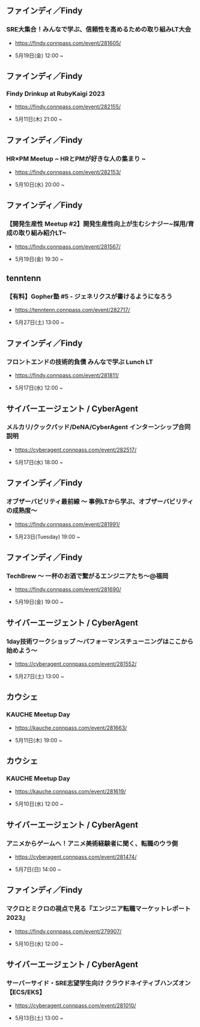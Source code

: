 ## ファインディ／Findy

### SRE大集合！みんなで学ぶ、信頼性を高めるための取り組みLT大会

- https://findy.connpass.com/event/281605/

- 5月19日(金) 12:00 ~

## ファインディ／Findy

### Findy Drinkup at RubyKaigi 2023

- https://findy.connpass.com/event/282155/

- 5月11日(木) 21:00 ~

## ファインディ／Findy

### HR×PM Meetup ~ HRとPMが好きな人の集まり ~

- https://findy.connpass.com/event/282153/

- 5月10日(水) 20:00 ~

## ファインディ／Findy

### 【開発生産性 Meetup #2】開発生産性向上が生むシナジー~採用/育成の取り組み紹介LT~

- https://findy.connpass.com/event/281567/

- 5月19日(金) 19:30 ~

## tenntenn

### 【有料】Gopher塾 #5 - ジェネリクスが書けるようになろう

- https://tenntenn.connpass.com/event/282717/

- 5月27日(土) 13:00 ~

## ファインディ／Findy

### フロントエンドの技術的負債 みんなで学ぶ Lunch LT

- https://findy.connpass.com/event/281811/

- 5月17日(水) 12:00 ~

## サイバーエージェント / CyberAgent

### メルカリ/クックパッド/DeNA/CyberAgent インターンシップ合同説明

- https://cyberagent.connpass.com/event/282517/

- 5月17日(水) 18:00 ~

## ファインディ／Findy

### オブザーバビリティ最前線  〜 事例LTから学ぶ、オブザーバビリティの成熟度〜

- https://findy.connpass.com/event/281991/

- 5月23日(Tuesday) 19:00 ~

## ファインディ／Findy

### TechBrew 〜 一杯のお酒で繋がるエンジニアたち〜@福岡

- https://findy.connpass.com/event/281690/

- 5月19日(金) 19:00 ~

## サイバーエージェント / CyberAgent

### 1day技術ワークショップ ～パフォーマンスチューニングはここから始めよう～

- https://cyberagent.connpass.com/event/281552/

- 5月27日(土) 13:00 ~

## カウシェ

### KAUCHE Meetup Day

- https://kauche.connpass.com/event/281663/

- 5月11日(木) 19:00 ~

## カウシェ

### KAUCHE Meetup Day

- https://kauche.connpass.com/event/281619/

- 5月10日(水) 12:00 ~

## サイバーエージェント / CyberAgent

### アニメからゲームへ！アニメ美術経験者に聞く、転職のウラ側

- https://cyberagent.connpass.com/event/281474/

- 5月7日(日) 14:00 ~

## ファインディ／Findy

### マクロとミクロの視点で見る『エンジニア転職マーケットレポート2023』

- https://findy.connpass.com/event/279907/

- 5月10日(水) 12:00 ~

## サイバーエージェント / CyberAgent

### サーバーサイド・SRE志望学生向け クラウドネイティブハンズオン【ECS/EKS】

- https://cyberagent.connpass.com/event/281010/

- 5月13日(土) 13:00 ~

<br> 